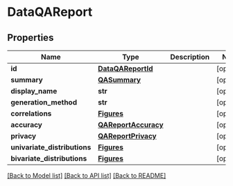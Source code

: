 # DataQAReport

## Properties
Name | Type | Description | Notes
------------ | ------------- | ------------- | -------------
**id** | [**DataQAReportId**](DataQAReportId.md) |  | [optional] 
**summary** | [**QASummary**](QASummary.md) |  | [optional] 
**display_name** | **str** |  | [optional] 
**generation_method** | **str** |  | [optional] 
**correlations** | [**Figures**](Figures.md) |  | [optional] 
**accuracy** | [**QAReportAccuracy**](QAReportAccuracy.md) |  | [optional] 
**privacy** | [**QAReportPrivacy**](QAReportPrivacy.md) |  | [optional] 
**univariate_distributions** | [**Figures**](Figures.md) |  | [optional] 
**bivariate_distributions** | [**Figures**](Figures.md) |  | [optional] 

[[Back to Model list]](../README.md#documentation-for-models) [[Back to API list]](../README.md#documentation-for-api-endpoints) [[Back to README]](../README.md)

